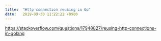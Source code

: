 ```yaml
---
title:  "Http connection reusing in Go"
date:   2019-09-30 11:22:22 +0900
---
```


https://stackoverflow.com/questions/17948827/reusing-http-connections-in-golang